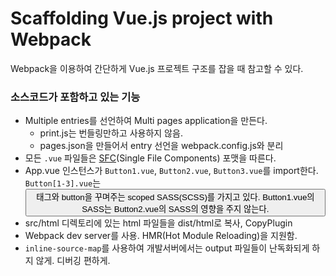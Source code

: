 # Scaffolding Vue.js project with Webpack
Webpack을 이용하여 간단하게 Vue.js 프로젝트 구조를 잡을 때 참고할 수 있다.

### 소스코드가 포함하고 있는 기능
* Multiple entries를 선언하여 Multi pages application을 만든다.
  * print.js는 번들링만하고 사용하지 않음.
  * pages.json을 만들어서 entry 선언을 webpack.config.js와 분리
* 모든 `.vue` 파일들은 [SFC](https://vuejs.org/v2/guide/single-file-components.html)(Single File Components) 포맷을 따른다.
* App.vue 인스턴스가 `Button1.vue`, `Button2.vue`, `Button3.vue`를 import한다. `Button[1-3].vue`는 <button> 태그와 button을 꾸며주는 scoped SASS(SCSS)를 가지고 있다. Button1.vue의 SASS는 Button2.vue의 SASS의 영향을 주지 않는다.
* src/html 디렉토리에 있는 html 파일들을 dist/html로 복사, CopyPlugin
* Webpack dev server를 사용. HMR(Hot Module Reloading)을 지원함.
* `inline-source-map`를 사용하여 개발서버에서는 output 파일들이 난독화되게 하지 않게. 디버깅 편하게.

